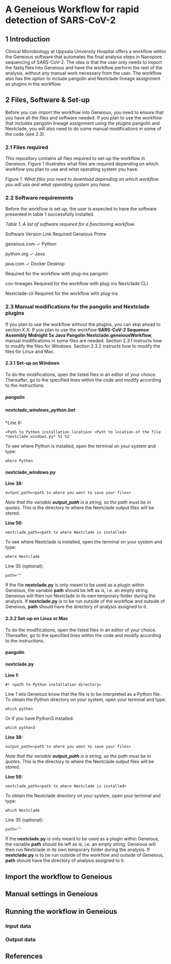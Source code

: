 # A Geneious Workflow for rapid detection of SARS-CoV-2

## 1 Introduction 

Clinical Microbiology at Uppsala University Hospital offers a workflow within the Geneious software that automates the final analysis steps in Nanopore sequencing of SARS-CoV-2. The idea is that the user only needs to import the fastq files into Geneious and have the workflow perform the rest of the analysis, without any manual work necessary from the user. The workflow also has the option to include pangolin and Nextclade lineage assignment as plugins in the workflow.

## 2 Files, Software & Set-up
Before you can import the workflow into Geneious, you need to ensure that you have all the files and software needed. If you plan to use the workflow that includes pangolin lineage assignment using the plugins pangolin and Nextclade, you will also need to do some manual modifications in some of the code (see 2.3).

### 2.1 Files required

This repository contains all files required to set-up the workflow in Geneious. Figure 1 illustrates what files are required depending on which workflow you plan to use and what operating system you have.



*Figure 1. What files you need to download depending on which workflow you will use and what operating system you have.* 

### 2.2 Software requirements

Before the workflow is set up, the user is expected to have the software presented in table 1 successfully installed.


*Table 1. A list of software required for a functioning workflow.*

Software
Version
Link
Required
Geneious Prime


geneious.com
✓
Python


python.org
✓
Java


java.com
✓
Docker Desktop




Required for the workflow with plug-ins
pangolin


cov-lineages
Required for the workflow with plug-ins
Nextclade CLI


Nextclade-cli
Required for the workflow with plug-ins



### 2.3 Manual modifications for the pangolin and Nextclade plugins
If you plan to use the workflow without the plugins, you can skip ahead to section X.X. 
If you plan to use the workflow **SARS-CoV-2 Sequence Assembly Midnight 5x Java Pangolin Nextclade.geneiousWorkflow**, manual modifications in some files are needed. Section 2.3.1 instructs how to modify the files for Windows. Section 2.3.2 instructs how to modify the files for Linux and Mac. 

#### 2.3.1 Set-up on Windows

To do the modifications, open the listed files in an editor of your choice. Thereafter, go to the specified lines within the code and modify according to the instructions.
##### pangolin

##### nextclade_windows_python.bat

**Line 6:*

```
<Path to Python installation location> <Path to location of the file *nextclade_windows.py* %1 %2
```

To see where Python is installed, open the terminal on your system and type:

```
where Python
```


#### nextclade_windows.py 

**Line 38:**

```
output_path=<path to where you want to save your files>
```
*Note that the variable **output_path** is a string, so the path must be in quotes.*
This is the directory to where the Nextclade output files will be stored.


**Line 56:**
```
nextclade_path=<path to where Nextclade is installed>
```
To see where Nextclade is installed, open the terminal on your system and type:
```
where Nextclade
```

Line 35 (optional):

```
path=""
```

If the file **nextclade.py** is only meant to be used as a plugin within Geneious, the variable **path** should be left as is, i.e. an empty string. Geneious will then run Nextclade in its own temporary folder during the analysis.
If **nextclade.py** is to be run outside of the workflow and outside of Geneious, **path** should have the directory of analysis assigned to it.





#### 2.3.2 Set-up on Linux or Mac

To do the modifications, open the listed files in an editor of your choice. Thereafter, go to the specified lines within the code and modify according to the instructions.

#### pangolin

#### nextclade.py

**Line 1:**
```
#! <path to Python installation directory>
```

Line 1 lets Geneious know that the file is to be interpreted as a Python file.
To obtain the Python directory on your system, open your terminal and type:

```
which python
```

Or if you have Python3 installed:

```
which python3
```

**Line 38:**

```
output_path=<path to where you want to save your files>
```
*Note that the variable **output_path** is a string, so the path must be in quotes.*
This is the directory to where the Nextclade output files will be stored.

**Line 56:**

```
nextclade_path=<path to where Nextclade is installed>
```

To obtain the Nextclade directory on your system, open your terminal and type:

```
which Nextclade
```

Line 35 (optional):
```
path=""
```
If the **nextclade.py** is only meant to be used as a plugin within Geneious, the variable **path** should be left as is, i.e. an empty string. Geneious will then run Nextclade in its own temporary folder during the analysis.
If **nextclade.py** is to be run outside of the workflow and outside of Geneious, **path** should have the directory of analysis assigned to it.


## Import the workflow to Geneious


## Manual settings in Geneious

## Running the workflow in Geneious

### Input data

### Output data

## References 

 
